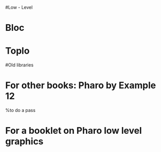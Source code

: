 <!inputFile|path=Chapters/bloc/blocStack.md!>

#Low - Level 
<!inputFile|path=Chapters/Alexandrie/alexandrie.md!>
<!inputFile|path=Chapters/Alexandrie/text_harfbuzz.md!>

# Bloc

<!inputFile|path=Chapters/bloc/element.md!>
<!inputFile|path=Chapters/bloc/text.md!>
<!inputFile|path=Chapters/bloc/layout.md!>
<!inputFile|path=Chapters/bloc/events.md!>
<!inputFile|path=Chapters/bloc/animation.md!>

# Toplo
<!inputFile|path=Chapters/toplo/widget_creation.md!>
<!inputFile|path=Chapters/toplo/stylesheet.md!>

#Old libraries

<!inputFile|path=Chapters/Athens/Athens.md!>

# For other books: Pharo by Example 12

%to do a pass
<!inputFile|path=Chapters/bloc/introduction.md!>

# For a booklet on Pharo low level graphics
<!inputFile|path=Chapters/graphicsfoundation/bitmapFormDisplay.md!>
<!inputFile|path=Chapters/graphicsfoundation/colorandDepth.md!>
<!inputFile|path=Chapters/graphicsfoundation/playingWithColor.md!>
<!inputFile|path=Chapters/graphicsfoundation/drawingBitmap.md!>
